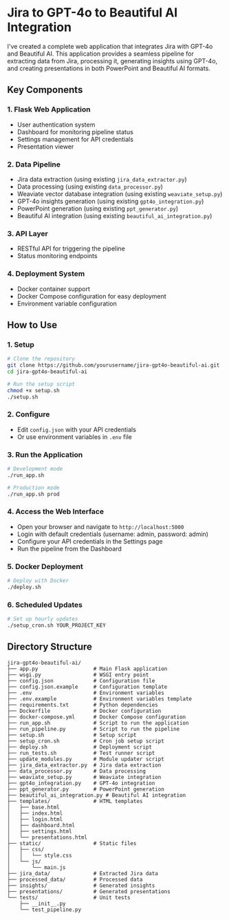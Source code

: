 # Jira to GPT-4o to Beautiful AI Integration

I've created a complete web application that integrates Jira with GPT-4o and Beautiful AI. This application provides a seamless pipeline for extracting data from Jira, processing it, generating insights using GPT-4o, and creating presentations in both PowerPoint and Beautiful AI formats.

## Key Components

### 1. Flask Web Application
* User authentication system
* Dashboard for monitoring pipeline status
* Settings management for API credentials
* Presentation viewer

### 2. Data Pipeline
* Jira data extraction (using existing `jira_data_extractor.py`)
* Data processing (using existing `data_processor.py`)
* Weaviate vector database integration (using existing `weaviate_setup.py`)
* GPT-4o insights generation (using existing `gpt4o_integration.py`)
* PowerPoint generation (using existing `ppt_generator.py`)
* Beautiful AI integration (using existing `beautiful_ai_integration.py`)

### 3. API Layer
* RESTful API for triggering the pipeline
* Status monitoring endpoints

### 4. Deployment System
* Docker container support
* Docker Compose configuration for easy deployment
* Environment variable configuration

## How to Use

### 1. Setup

```bash
# Clone the repository
git clone https://github.com/yourusername/jira-gpt4o-beautiful-ai.git
cd jira-gpt4o-beautiful-ai

# Run the setup script
chmod +x setup.sh
./setup.sh
```

### 2. Configure
* Edit `config.json` with your API credentials
* Or use environment variables in `.env` file

### 3. Run the Application

```bash
# Development mode
./run_app.sh

# Production mode
./run_app.sh prod
```

### 4. Access the Web Interface
* Open your browser and navigate to `http://localhost:5000`
* Login with default credentials (username: admin, password: admin)
* Configure your API credentials in the Settings page
* Run the pipeline from the Dashboard

### 5. Docker Deployment

```bash
# Deploy with Docker
./deploy.sh
```

### 6. Scheduled Updates

```bash
# Set up hourly updates
./setup_cron.sh YOUR_PROJECT_KEY
```

## Directory Structure

```
jira-gpt4o-beautiful-ai/
├── app.py                  # Main Flask application
├── wsgi.py                 # WSGI entry point
├── config.json             # Configuration file
├── config.json.example     # Configuration template
├── .env                    # Environment variables
├── .env.example            # Environment variables template
├── requirements.txt        # Python dependencies
├── Dockerfile              # Docker configuration
├── docker-compose.yml      # Docker Compose configuration
├── run_app.sh              # Script to run the application
├── run_pipeline.py         # Script to run the pipeline
├── setup.sh                # Setup script
├── setup_cron.sh           # Cron job setup script
├── deploy.sh               # Deployment script
├── run_tests.sh            # Test runner script
├── update_modules.py       # Module updater script
├── jira_data_extractor.py  # Jira data extraction
├── data_processor.py       # Data processing
├── weaviate_setup.py       # Weaviate integration
├── gpt4o_integration.py    # GPT-4o integration
├── ppt_generator.py        # PowerPoint generation
├── beautiful_ai_integration.py # Beautiful AI integration
├── templates/              # HTML templates
│   ├── base.html
│   ├── index.html
│   ├── login.html
│   ├── dashboard.html
│   ├── settings.html
│   └── presentations.html
├── static/                 # Static files
│   ├── css/
│   │   └── style.css
│   └── js/
│       └── main.js
├── jira_data/              # Extracted Jira data
├── processed_data/         # Processed data
├── insights/               # Generated insights
├── presentations/          # Generated presentations
└── tests/                  # Unit tests
    ├── __init__.py
    └── test_pipeline.py
```
